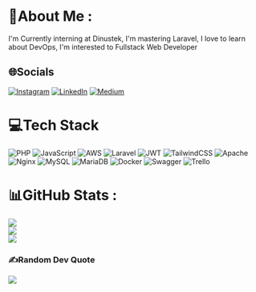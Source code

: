 # 💫About Me :
I'm Currently interning at Dinustek,
I'm mastering Laravel,
I love to learn about DevOps,
I'm interested to Fullstack Web Developer

## 🌐Socials
[![Instagram](https://img.shields.io/badge/Instagram-%23E4405F.svg?logo=Instagram&logoColor=white)](https://instagram.com/akm.mp_) [![LinkedIn](https://img.shields.io/badge/LinkedIn-%230077B5.svg?logo=linkedin&logoColor=white)](https://linkedin.com/in/akmal-muhammad-pridianto-50a878263) [![Medium](https://img.shields.io/badge/Medium-12100E?logo=medium&logoColor=white)](https://medium.com/@akmalmp241) 

# 💻Tech Stack
![PHP](https://img.shields.io/badge/php-%23777BB4.svg?style=for-the-badge&logo=php&logoColor=white) ![JavaScript](https://img.shields.io/badge/javascript-%23323330.svg?style=for-the-badge&logo=javascript&logoColor=%23F7DF1E) ![AWS](https://img.shields.io/badge/AWS-%23FF9900.svg?style=for-the-badge&logo=amazon-aws&logoColor=white) ![Laravel](https://img.shields.io/badge/laravel-%23FF2D20.svg?style=for-the-badge&logo=laravel&logoColor=white) ![JWT](https://img.shields.io/badge/JWT-black?style=for-the-badge&logo=JSON%20web%20tokens) ![TailwindCSS](https://img.shields.io/badge/tailwindcss-%2338B2AC.svg?style=for-the-badge&logo=tailwind-css&logoColor=white) ![Apache](https://img.shields.io/badge/apache-%23D42029.svg?style=for-the-badge&logo=apache&logoColor=white) ![Nginx](https://img.shields.io/badge/nginx-%23009639.svg?style=for-the-badge&logo=nginx&logoColor=white) ![MySQL](https://img.shields.io/badge/mysql-%2300f.svg?style=for-the-badge&logo=mysql&logoColor=white) ![MariaDB](https://img.shields.io/badge/MariaDB-003545?style=for-the-badge&logo=mariadb&logoColor=white) ![Docker](https://img.shields.io/badge/docker-%230db7ed.svg?style=for-the-badge&logo=docker&logoColor=white) ![Swagger](https://img.shields.io/badge/-Swagger-%23Clojure?style=for-the-badge&logo=swagger&logoColor=white) ![Trello](https://img.shields.io/badge/Trello-%23026AA7.svg?style=for-the-badge&logo=Trello&logoColor=white)
# 📊GitHub Stats :
![](https://github-readme-stats.vercel.app/api?username=akmmp241&theme=radical&hide_border=true&include_all_commits=false&count_private=false)<br/>
![](https://github-readme-streak-stats.herokuapp.com/?user=akmmp241&theme=radical&hide_border=true)<br/>
![](https://github-readme-stats.vercel.app/api/top-langs/?username=akmmp241&theme=radical&hide_border=true&include_all_commits=false&count_private=false&layout=compact)

### ✍️Random Dev Quote
![](https://quotes-github-readme.vercel.app/api?type=horizontal&theme=radical)
